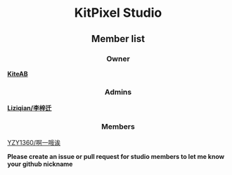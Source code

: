 # <center>KitPixel Studio</center>

## <center>Member list</center>

### <center>Owner</center>

[**KiteAB**](https://github.com/KiteAB)

### <center>Admins</center>

[**Liziqian/李梓迁**](https://github.com/liziqian1)

### <center>Members</center>

[YZY1360/啊一哦诶](https://github.com/YZY1360)

**Please create an issue or pull request for studio members to let me know your github nickname**

